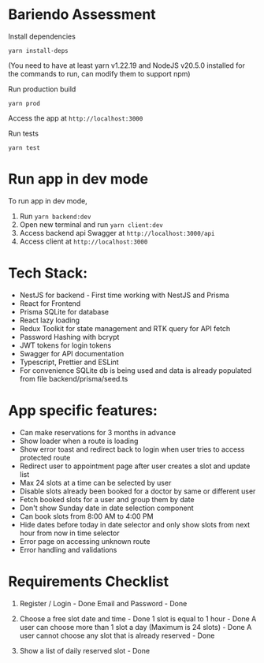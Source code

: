 # Bariendo Assessment

Install dependencies

`yarn install-deps`

(You need to have at least yarn v1.22.19 and NodeJS v20.5.0 installed for the commands to run, can modify them to support npm)

Run production build

`yarn prod`

Access the app at `http://localhost:3000`

Run tests

`yarn test`

# Run app in dev mode

To run app in dev mode,

1. Run `yarn backend:dev`
2. Open new terminal and run `yarn client:dev`
3. Access backend api Swagger at `http://localhost:3000/api`
4. Access client at `http://localhost:3000`

# Tech Stack:

- NestJS for backend - First time working with NestJS and Prisma
- React for Frontend
- Prisma SQLite for database
- React lazy loading
- Redux Toolkit for state management and RTK query for API fetch
- Password Hashing with bcrypt
- JWT tokens for login tokens
- Swagger for API documentation
- Typescript, Prettier and ESLint
- For convenience SQLite db is being used and data is already populated from file backend/prisma/seed.ts

# App specific features:

- Can make reservations for 3 months in advance
- Show loader when a route is loading
- Show error toast and redirect back to login when user tries to access protected route
- Redirect user to appointment page after user creates a slot and update list
- Max 24 slots at a time can be selected by user
- Disable slots already been booked for a doctor by same or different user
- Fetch booked slots for a user and group them by date
- Don't show Sunday date in date selection component
- Can book slots from 8:00 AM to 4:00 PM
- Hide dates before today in date selector and only show slots from next hour from now in time selector
- Error page on accessing unknown route
- Error handling and validations

# Requirements Checklist

1. Register / Login - Done
   Email and Password - Done

2. Choose a free slot date and time - Done
   1 slot is equal to 1 hour - Done
   A user can choose more than 1 slot a day (Maximum is 24 slots) - Done
   A user cannot choose any slot that is already reserved - Done

3. Show a list of daily reserved slot - Done
